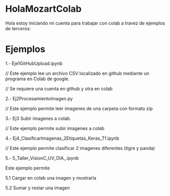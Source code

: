 # HolaMozartColab
Hola 
estoy iniciando mi cuenta para trabajar con colab a travez de ejemplos de terceros:

# Ejemplos

1.- Eje1GitHubUpload.ipynb

// Este ejemplo lee un archivo CSV localizado en github mediante un programa en Colab de google.


// Se requiere una cuenta en github y otra en colab



2.- Ej2ProcesamientoImagen.py

// Este ejemplo permite leer imagenes de una carpeta con formato zip


3.- Ej3 Subir imagenes a colab.
 
// Este ejemplo permite subir imagenes a colab

4.- Ej4_ClasificarImagenas_2Etiquetas_Keras_Tf.ipynb

// Este ejemplo permite clasificar 2 imagenes diferentes (tigre y panda)

5.- 5_Taller_VisionC_UV_DIA_.ipynb


Este ejemplo permite

5.1 Cargar en colab una imagen y mostrarla 

5.2 Sumar y restar una imagen 

